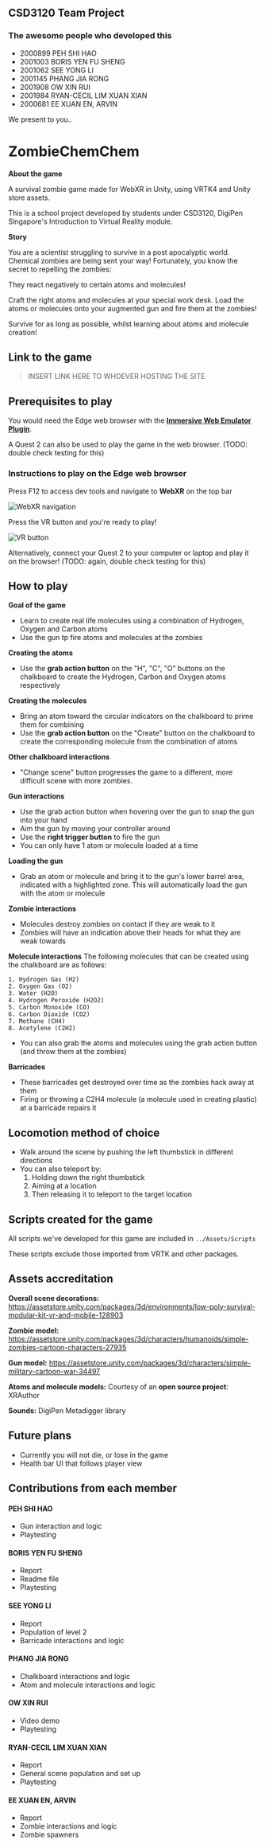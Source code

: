## CSD3120 Team Project

### The awesome people who developed this

- 2000899 PEH SHI HAO
- 2001003 BORIS YEN FU SHENG
- 2001062 SEE YONG LI
- 2001145 PHANG JIA RONG
- 2001908 OW XIN RUI
- 2001984 RYAN-CECIL LIM XUAN XIAN
- 2000681 EE XUAN EN, ARVIN

We present to you..

# ZombieChemChem

**About the game**

A survival zombie game made for WebXR in Unity, using VRTK4 and Unity store assets.

This is a school project developed by students under CSD3120, DigiPen Singapore's Introduction to Virtual Reality module.

**Story**

You are a scientist struggling to survive in a post apocalyptic world. Chemical zombies are being sent your way! Fortunately, you know the secret to repelling the zombies:

They react negatively to certain atoms and molecules!

Craft the right atoms and molecules at your special work desk. Load the atoms or molecules onto your augmented gun and fire them at the zombies!

Survive for as long as possible, whilst learning about atoms and molecule creation!

## Link to the game

>INSERT LINK HERE TO WHOEVER HOSTING THE SITE

## Prerequisites to play

You would need the Edge web browser with the [**Immersive Web Emulator Plugin**](https://microsoftedge.microsoft.com/addons/detail/immersive-web-emulator/hhlkbhldhffpeibcfggfndbkfohndamj). 

A Quest 2 can also be used to play the game in the web browser. (TODO: double check testing for this)

### Instructions to play on the Edge web browser

Press F12 to access dev tools and navigate to **WebXR** on the top bar

![WebXR navigation](readme_assets/images/webxr_navi_tut.png)

Press the VR button and you're ready to play!

![VR button](readme_assets/images/vr_button_tut.png)

Alternatively, connect your Quest 2 to your computer or laptop and play it on the browser! (TODO: again, double check testing for this)

## How to play

**Goal of the game**
- Learn to create real life molecules using a combination of Hydrogen, Oxygen and Carbon atoms
- Use the gun tp fire atoms and molecules at the zombies

**Creating the atoms**
- Use the **grab action button** on the "H", "C", "O" buttons on the chalkboard to create the Hydrogen, Carbon and Oxygen atoms respectively

**Creating the molecules**
- Bring an atom toward the circular indicators on the chalkboard to prime them for combining
- Use the **grab action button** on the "Create" button on the chalkboard to create the corresponding molecule from the combination of atoms

**Other chalkboard interactions**
- "Change scene" button progresses the game to a different, more difficult scene with more zombies.

**Gun interactions**
- Use the grab action button when hovering over the gun to snap the gun into your hand
- Aim the gun by moving your controller around
- Use the **right trigger button** to fire the gun
- You can only have 1 atom or molecule loaded at a time

**Loading the gun**
- Grab an atom or molecule and bring it to the gun's lower barrel area, indicated with a highlighted zone. This will automatically load the gun with the atom or molecule

**Zombie interactions**
- Molecules destroy zombies on contact if they are weak to it
- Zombies will have an indication above their heads for what they are weak towards

**Molecule interactions**
The following molecules that can be created using the chalkboard are as follows:
```
1. Hydrogen Gas (H2)
2. Oxygen Gas (O2)
3. Water (H2O) 
4. Hydrogen Peroxide (H2O2)
5. Carbon Monoxide (CO)
6. Carbon Dioxide (CO2)
7. Methane (CH4)
8. Acetylene (C2H2)
```
- You can also grab the atoms and molecules using the grab action button (and throw them at the zombies)

**Barricades**
- These barricades get destroyed over time as the zombies hack away at them
- Firing or throwing a C2H4 molecule (a molecule used in creating plastic) at a barricade repairs it

## Locomotion method of choice

- Walk around the scene by pushing the left thumbstick in different directions
- You can also teleport by: 
	1. Holding down the right thumbstick
	2. Aiming at a location
	3. Then releasing it to teleport to the target location

## Scripts created for the game

All scripts we've developed for this game are included in ```../Assets/Scripts```

These scripts exclude those imported from VRTK and other packages.

## Assets accreditation

**Overall scene decorations:**
https://assetstore.unity.com/packages/3d/environments/low-poly-survival-modular-kit-vr-and-mobile-128903

**Zombie model:**
https://assetstore.unity.com/packages/3d/characters/humanoids/simple-zombies-cartoon-characters-27935

**Gun model:**
https://assetstore.unity.com/packages/3d/characters/simple-military-cartoon-war-34497

**Atoms and molecule models:**
Courtesy of an **open source project**: XRAuthor

**Sounds:**
DigiPen Metadigger library

## Future plans

- Currently you will not die, or lose in the game
- Health bar UI that follows player view

## Contributions from each member

#### PEH SHI HAO
- Gun interaction and logic
- Playtesting

#### BORIS YEN FU SHENG
- Report
- Readme file
- Playtesting

#### SEE YONG LI
- Report
- Population of level 2
- Barricade interactions and logic

#### PHANG JIA RONG
- Chalkboard interactions and logic
- Atom and molecule interactions and logic

#### OW XIN RUI
- Video demo
- Playtesting

#### RYAN-CECIL LIM XUAN XIAN
- Report
- General scene population and set up
- Playtesting

#### EE XUAN EN, ARVIN
- Report
- Zombie interactions and logic
- Zombie spawners